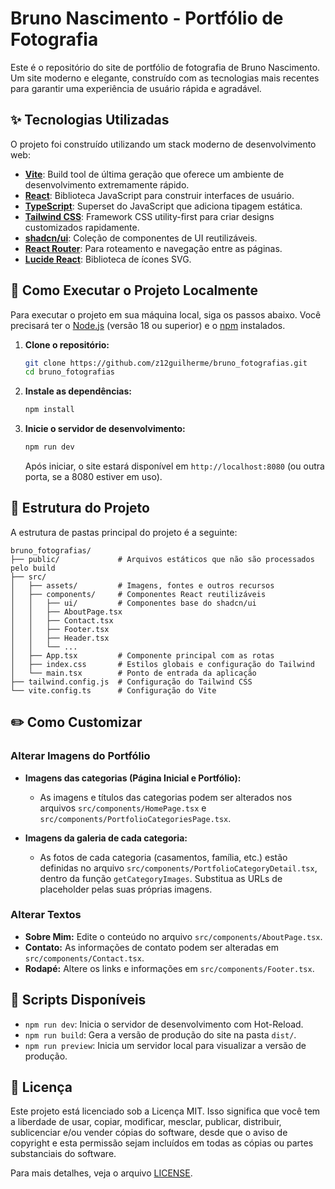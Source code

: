 # Bruno Nascimento - Portfólio de Fotografia

Este é o repositório do site de portfólio de fotografia de Bruno Nascimento. Um site moderno e elegante, construído com as tecnologias mais recentes para garantir uma experiência de usuário rápida e agradável.

## ✨ Tecnologias Utilizadas

O projeto foi construído utilizando um stack moderno de desenvolvimento web:

-   **[Vite](https://vitejs.dev/)**: Build tool de última geração que oferece um ambiente de desenvolvimento extremamente rápido.
-   **[React](https://react.dev/)**: Biblioteca JavaScript para construir interfaces de usuário.
-   **[TypeScript](https://www.typescriptlang.org/)**: Superset do JavaScript que adiciona tipagem estática.
-   **[Tailwind CSS](https://tailwindcss.com/)**: Framework CSS utility-first para criar designs customizados rapidamente.
-   **[shadcn/ui](https://ui.shadcn.com/)**: Coleção de componentes de UI reutilizáveis.
-   **[React Router](https://reactrouter.com/)**: Para roteamento e navegação entre as páginas.
-   **[Lucide React](https://lucide.dev/)**: Biblioteca de ícones SVG.

## 🚀 Como Executar o Projeto Localmente

Para executar o projeto em sua máquina local, siga os passos abaixo. Você precisará ter o [Node.js](https://nodejs.org/) (versão 18 ou superior) e o [npm](https://www.npmjs.com/) instalados.

1.  **Clone o repositório:**
    ```bash
    git clone https://github.com/z12guilherme/bruno_fotografias.git
    cd bruno_fotografias
    ```

2.  **Instale as dependências:**
    ```bash
    npm install
    ```

3.  **Inicie o servidor de desenvolvimento:**
    ```bash
    npm run dev
    ```

    Após iniciar, o site estará disponível em `http://localhost:8080` (ou outra porta, se a 8080 estiver em uso).

## 📂 Estrutura do Projeto

A estrutura de pastas principal do projeto é a seguinte:

```
bruno_fotografias/
├── public/             # Arquivos estáticos que não são processados pelo build
├── src/
│   ├── assets/         # Imagens, fontes e outros recursos
│   ├── components/     # Componentes React reutilizáveis
│   │   ├── ui/         # Componentes base do shadcn/ui
│   │   ├── AboutPage.tsx
│   │   ├── Contact.tsx
│   │   ├── Footer.tsx
│   │   ├── Header.tsx
│   │   └── ...
│   ├── App.tsx         # Componente principal com as rotas
│   ├── index.css       # Estilos globais e configuração do Tailwind
│   └── main.tsx        # Ponto de entrada da aplicação
├── tailwind.config.js  # Configuração do Tailwind CSS
└── vite.config.ts      # Configuração do Vite
```

## ✏️ Como Customizar

### Alterar Imagens do Portfólio

-   **Imagens das categorias (Página Inicial e Portfólio):**
    -   As imagens e títulos das categorias podem ser alterados nos arquivos `src/components/HomePage.tsx` e `src/components/PortfolioCategoriesPage.tsx`.

-   **Imagens da galeria de cada categoria:**
    -   As fotos de cada categoria (casamentos, família, etc.) estão definidas no arquivo `src/components/PortfolioCategoryDetail.tsx`, dentro da função `getCategoryImages`. Substitua as URLs de placeholder pelas suas próprias imagens.

### Alterar Textos

-   **Sobre Mim:** Edite o conteúdo no arquivo `src/components/AboutPage.tsx`.
-   **Contato:** As informações de contato podem ser alteradas em `src/components/Contact.tsx`.
-   **Rodapé:** Altere os links e informações em `src/components/Footer.tsx`.

## 📜 Scripts Disponíveis

-   `npm run dev`: Inicia o servidor de desenvolvimento com Hot-Reload.
-   `npm run build`: Gera a versão de produção do site na pasta `dist/`.
-   `npm run preview`: Inicia um servidor local para visualizar a versão de produção.

## 📄 Licença

Este projeto está licenciado sob a Licença MIT. Isso significa que você tem a liberdade de usar, copiar, modificar, mesclar, publicar, distribuir, sublicenciar e/ou vender cópias do software, desde que o aviso de copyright e esta permissão sejam incluídos em todas as cópias ou partes substanciais do software.

Para mais detalhes, veja o arquivo [LICENSE](LICENSE).
